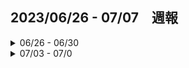 ## **2023/06/26 - 07/07　週報**
<details>
 <summary>06/26 - 06/30 </summary>

- 06/26
   - checklist 14:30~16:30
        <details>
        <summary>学んだこと</summary>
        slackの使い方や、coupaの使い方、交通費申請の仕方など
        [交通費]（https://world.jorudan.co.jp/mln/en/）
        </details>
        <details>
        <summary>質問やわからないこと</summary>
        特にありません。
        </details>

  - Security Training 16:30~19:00
        <details>
        <summary>学んだこと</summary>
        社用Macの使い方、私的利用のライン
        </details>
        <details>
        <summary>質問やわからないこと</summary>
        特にありません。
        </details>
   - [ ] 交通費申請


- 06/27
    - 勤務なし

- 06/28
   - 勤務なし

- 06/29
   - setting Quick Books Time 13:30~14:00 
        <details>
        <summary>学んだこと</summary>
        勤務登録のやり方、on timeとmanual timeなど
        </details>
        <details>
        <summary>質問やわからないこと</summary>
        *申請の方法*→もえこさんに聞く
        </details>

   - Enterprise Automation Course(lesson)
14:00~18:00
        <details>
        <summary>学んだこと</summary>
        自動化と統合の違い、関係性、チームビルディングについて
        </details>
        <details>
        <summary>質問やわからないこと</summary>
        特にありません。
        </details>

  - Automation Pro I (lesson) ※on the way
18:00~18:30
        <details>
        <summary>学んだこと</summary>
        コネクターとは
        レシピとは
        アセットとは
        Workato会社概要など
        </details>
        <details>
        <summary>質問やわからないこと</summary>
        特にありません。
        </details>

- 6/30
  - 勤務なし
</details>

<details>
 <summary>07/03 - 07/0 </summary>

- 07/03
   - Create self-introduction 13:00~13:30
        <details>
        <summary>学んだこと</summary>
       特にありません。
        </details>
        <details>
        <summary>質問やわからないこと</summary>
        特にありません。
        </details>

  - Automation Pro I 14:30~16:40
        <details>
        <summary>学んだこと</summary>
        テスト結果：合格
        </details>
        <details>
        <summary>質問やわからないこと</summary>
        特にありません。
        </details>

  - Automation Pro 2 17:00~19:20
        <details>
        <summary>学んだこと</summary>
        テスト結果：合格
        </details>
        <details>
        <summary>質問やわからないこと</summary>
        特にありません。
        </details>



- 07/04
    - checking schedule and discussion of future plans 15:20~17:00
        <details>
        <summary>学んだこと</summary>
       夏休み中に行うこと。今後の予定確認。
        </details>
        <details>
        <summary>質問やわからないこと</summary>
        特にありません。
        </details>

  - Preventing Harassment Training　17:00~19:30
        <details>
        <summary>学んだこと</summary>
        テスト結果：合格
        </details>
        <details>
        <summary>質問やわからないこと</summary>
        特にありません。
        </details>

  - Making report by Markdown 19:30 - 20:20
        <details>
        <summary>学んだこと</summary>
        リストのやり方、太字、斜体のやり方など
        </details>
        <details>
        <summary>質問やわからないこと</summary>
        チェック付きリストの作り方
        </details>
 - 07/05 
   - pacticing a Markdown 16:00 - 18:00
        <details>
        <summary>学んだこと</summary>
        折込み式リストのやり方など
        </details>
        <details>
        <summary>質問やわからないこと</summary>
        特にありません。
        </details>

</details>
